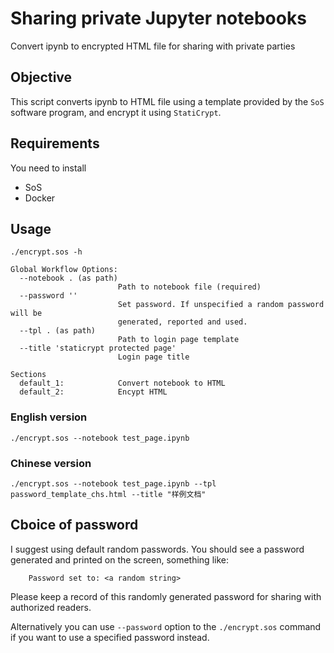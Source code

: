 # Sharing private Jupyter notebooks

Convert ipynb to encrypted HTML file for sharing with private parties

## Objective

This script converts ipynb to HTML file using a template provided by the `SoS` software program,
and encrypt it using `StatiCrypt`.

## Requirements

You need to install

- SoS
- Docker

## Usage

```
./encrypt.sos -h

Global Workflow Options:
  --notebook . (as path)
                        Path to notebook file (required)
  --password ''
                        Set password. If unspecified a random password will be
                        generated, reported and used.
  --tpl . (as path)
                        Path to login page template
  --title 'staticrypt protected page'
                        Login page title

Sections
  default_1:            Convert notebook to HTML
  default_2:            Encypt HTML
```

### English version

```
./encrypt.sos --notebook test_page.ipynb
```

### Chinese version

```
./encrypt.sos --notebook test_page.ipynb --tpl password_template_chs.html --title "样例文档"
```

## Cboice of password

I suggest using default random passwords. You should see a password generated and printed on the screen, something like:

```
	Password set to: <a random string>
```

Please keep a record of this randomly generated password for sharing with authorized readers.

Alternatively you can use `--password` option to the `./encrypt.sos` command if you want to use a specified password instead.
